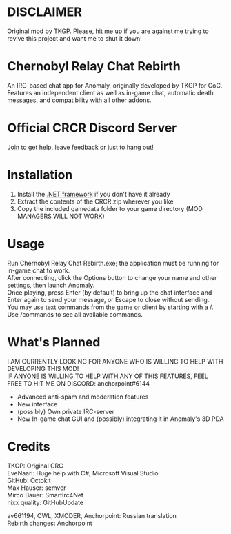 # DISCLAIMER  
Original mod by TKGP. Please, hit me up if you are against me trying to revive this project and want me to shut it down!

# Chernobyl Relay Chat Rebirth
An IRC-based chat app for Anomaly, originally developed by TKGP for CoC. Features an independent client as well as in-game chat, automatic death messages, and compatibility with all other addons.

# Official CRCR Discord Server
[Join](https://discord.gg/crcr) to get help, leave feedback or just to hang out! 

# Installation
1. Install the [.NET framework](https://www.microsoft.com/net/download/framework) if you don't have it already  
2. Extract the contents of the CRCR.zip wherever you like
3. Copy the included gamedata folder to your game directory (MOD MANAGERS WILL NOT WORK) 

# Usage
Run Chernobyl Relay Chat Rebirth.exe; the application must be running for in-game chat to work.  
After connecting, click the Options button to change your name and other settings, then launch Anomaly.  
Once playing, press Enter (by default) to bring up the chat interface and Enter again to send your message, or Escape to close without sending.  
You may use text commands from the game or client by starting with a /. Use /commands to see all available commands.  

# What's Planned  
I AM CURRENTLY LOOKING FOR ANYONE WHO IS WILLING TO HELP WITH DEVELOPING THIS MOD!  
IF ANYONE IS WILLING TO HELP WITH ANY OF THIS FEATURES, FEEL FREE TO HIT ME ON DISCORD: anchorpoint#6144
- Advanced anti-spam and moderation features
- New interface
- (possibly) Own private IRC-server
- New In-game chat GUI and (possibly) integrating it in Anomaly's 3D PDA  

# Credits
TKGP: Original CRC  
EveNaari: Huge help with C#, Microsoft Visual Studio  
GitHub: Octokit  
Max Hauser: semver  
Mirco Bauer: SmartIrc4Net  
nixx quality: GitHubUpdate  
  
av661194, OWL, XMODER, Anchorpoint: Russian translation  
Rebirth changes: Anchorpoint
